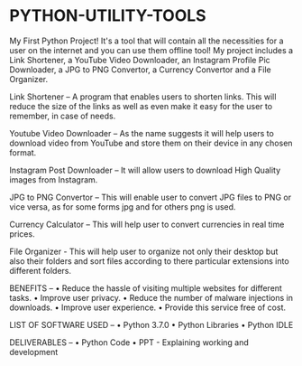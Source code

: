 # PYTHON-UTILITY-TOOLS
My First Python Project! 
It's a tool that will contain all the necessities for a user on the internet and you can use them offline tool! 
My project includes a Link Shortener, a YouTube Video Downloader, an Instagram Profile Pic Downloader, a JPG to PNG Convertor, a Currency Convertor and a File Organizer.

Link Shortener – A program that enables users to shorten links. This will reduce the size of the links as well as even make it easy for the user to remember, in case of needs.

Youtube Video Downloader – As the name suggests it will help users to download video from YouTube and store them on their device in any chosen format.

Instagram Post Downloader – It will allow users to download High Quality images from Instagram.

JPG to PNG Convertor – This will enable user to convert JPG files to PNG or vice versa, as for some forms jpg and for others png is used.

Currency Calculator – This will help user to convert currencies in real time prices.

File Organizer -  This will help user to organize not only their desktop but also their folders and sort files according to there particular extensions into different folders.

BENEFITS – 
  • Reduce the hassle of visiting multiple websites for different tasks. 
  • Improve user privacy. 
  • Reduce the number of malware injections in downloads. 
  • Improve user experience. 
  • Provide this service free of cost.

LIST OF SOFTWARE USED –
  • Python 3.7.0
  • Python Libraries
  • Python IDLE

DELIVERABLES –
  • Python Code 
  • PPT - Explaining working and development

